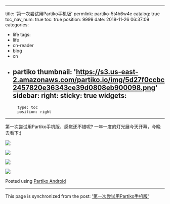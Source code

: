 
---
title: '第一次尝试用Partiko手机版'
permlink: partiko-5t4h6w4e
catalog: true
toc_nav_num: true
toc: true
position: 9999
date: 2018-11-26 06:37:09
categories:
- life
tags:
- life
- cn-reader
- blog
- cn
- partiko
thumbnail: 'https://s3.us-east-2.amazonaws.com/partiko.io/img/5d27f0ccbc2457820e36343ce39d0808eb900098.png'
sidebar:
    right:
        sticky: true
widgets:
    -
        type: toc
        position: right
---


第一次尝试用Partiko手机版，感觉还不错呢?
一年一度的灯光展今天开幕，今晚去看下:)

![](https://s3.us-east-2.amazonaws.com/partiko.io/img/5d27f0ccbc2457820e36343ce39d0808eb900098.png)

![](https://s3.us-east-2.amazonaws.com/partiko.io/img/65e8203dffd91a6fe11c597314d6c8b759ab3e2c.png)

![](https://s3.us-east-2.amazonaws.com/partiko.io/img/8d928577751cad159276fb8d79fe011c44e80642.png)

![](https://s3.us-east-2.amazonaws.com/partiko.io/img/473c90cdeb8a6fe0fc576c1406d913b15322dcf2.png)

Posted using [Partiko Android](https://steemit.com/@partiko-android)

- - -

This page is synchronized from the post: ['第一次尝试用Partiko手机版'](https://steemit.com/@rivalhw/partiko-5t4h6w4e)
